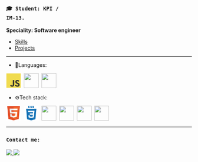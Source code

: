 ### <code>🎓 Student: KPI / IM-13.</code>
**Speciality: Software engineer**<br> 
- [Skills](SKILLS.md)
- [Projects](PROJECTS.md)
---
- 📌Languages:
  
 <div>
 <img src="https://github.com/devicons/devicon/blob/master/icons/javascript/javascript-original.svg" title="JavaScript" alt="JavaScript" width="40" height="40"/>&nbsp;
 <img src="https://cdn.jsdelivr.net/gh/devicons/devicon/icons/cplusplus/cplusplus-original.svg" width="40" height="40"/>&nbsp;
 <img src="https://cdn.jsdelivr.net/gh/devicons/devicon/icons/c/c-original.svg" width="40" height="40"/>&nbsp;       
 </div>
 
- ⚙️Tech stack:
  
 <div>
 <img src="https://github.com/devicons/devicon/blob/master/icons/html5/html5-original.svg" title="HTML5" alt="HTML" width="40" height="40"/>&nbsp;
 <img src="https://github.com/devicons/devicon/blob/master/icons/css3/css3-plain-wordmark.svg"  title="CSS3" alt="CSS" width="40" height="40"/>&nbsp;
 <img src="https://cdn.jsdelivr.net/gh/devicons/devicon/icons/git/git-original.svg" width="40" height="40"/>&nbsp;
 <img src="https://cdn.jsdelivr.net/gh/devicons/devicon/icons/docker/docker-plain.svg" width="40" height="40"/>&nbsp;
 <img src="https://cdn.jsdelivr.net/gh/devicons/devicon/icons/jest/jest-plain.svg" width="40" height="40"/>&nbsp;
 <img src="https://cdn.jsdelivr.net/gh/devicons/devicon/icons/mongodb/mongodb-original.svg" width="40" height="40"/>&nbsp;     
 </div>
    
---
### <code>**Contact me:**</code>
<div id=badges>
  <a href='https://t.me/mm_1204'>
<img src=https://img.shields.io/badge/Telegram-blue?logo=telegram&logoColor=white>
  </a>
  <a href='mailto:mmartyniuk004@gmail.com'>
<img src=https://img.shields.io/badge/Gmail-white?logo=gmail&logoColor=red>
  </a>
</div>


